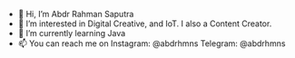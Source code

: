 - 👋 Hi, I’m Abdr Rahman Saputra
- 👀 I’m interested in Digital Creative, and IoT. I also a Content Creator.
- 🌱 I’m currently learning Java
- 📫 You can reach me on 
      Instagram: @abdrhmns
      Telegram: @abdrhmns

<!---
abdrhmns/abdrhmns is a ✨ special ✨ repository because its `README.md` (this file) appears on your GitHub profile.
You can click the Preview link to take a look at your changes.
--->
